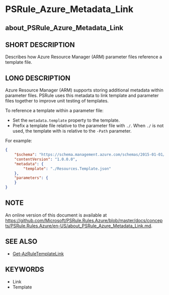# PSRule_Azure_Metadata_Link

## about_PSRule_Azure_Metadata_Link

## SHORT DESCRIPTION

Describes how Azure Resource Manager (ARM) parameter files reference a template file.

## LONG DESCRIPTION

Azure Resource Manager (ARM) supports storing additional metadata within parameter files.
PSRule uses this metadata to link template and parameter files together to improve unit testing of templates.

To reference a template within a parameter file:

- Set the `metadata.template` property to the template.
- Prefix a template file relative to the parameter file with `./`.
When `./` is not used, the template with is relative to the `-Path` parameter.

For example:

```json
{
    "$schema": "https://schema.management.azure.com/schemas/2015-01-01/deploymentParameters.json#",
    "contentVersion": "1.0.0.0",
    "metadata": {
        "template": "./Resources.Template.json"
    },
    "parameters": {
    }
}
```

## NOTE

An online version of this document is available at https://github.com/Microsoft/PSRule.Rules.Azure/blob/master/docs/concepts/PSRule.Rules.Azure/en-US/about_PSRule_Azure_Metadata_Link.md.

## SEE ALSO

- [Get-AzRuleTemplateLink](https://github.com/Microsoft/PSRule.Rules.Azure/blob/master/docs/commands/PSRule.Rules.Azure/en-US/Get-AzRuleTemplateLink.md)

## KEYWORDS

- Link
- Template
